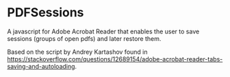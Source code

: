 # PDFSessions
A javascript for Adobe Acrobat Reader that enables the user to save sessions (groups of open pdfs) and later restore them.

Based on the script by Andrey Kartashov found in https://stackoverflow.com/questions/12689154/adobe-acrobat-reader-tabs-saving-and-autoloading.
